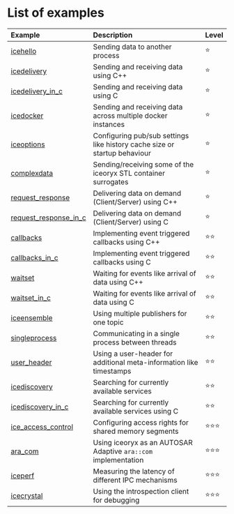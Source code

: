 # List of examples

| Example                                          | Description                                                               | Level              |
|:-------------------------------------------------|:--------------------------------------------------------------------------|:-------------------|
|[icehello](./icehello/)                           | Sending data to another process                                           | :star:             |
|[icedelivery](./icedelivery/)                     | Sending and receiving data using C++                                      | :star:             |
|[icedelivery_in_c](./icedelivery_in_c/)           | Sending and receiving data using C                                        | :star:             |
|[icedocker](./icedocker/)                         | Sending and receiving data across multiple docker instances               | :star:             |
|[iceoptions](./iceoptions/)                       | Configuring pub/sub settings like history cache size or startup behaviour | :star:             |
|[complexdata](./complexdata/)                     | Sending/receiving some of the iceoryx STL container surrogates            | :star:             |
|[request_response](./request_response/)           | Delivering data on demand (Client/Server) using C++                       | :star:             |
|[request_response_in_c](./request_response_in_c/) | Delivering data on demand (Client/Server) using C                         | :star:             |
|[callbacks](./callbacks/)                         | Implementing event triggered callbacks using C++                          | :star::star:       |
|[callbacks_in_c](./callbacks_in_c/)               | Implementing event triggered callbacks using C                            | :star::star:       |
|[waitset](./waitset/)                             | Waiting for events like arrival of data using C++                         | :star::star:       |
|[waitset_in_c](./waitset_in_c/)                   | Waiting for events like arrival of data using C                           | :star::star:       |
|[iceensemble](./iceensemble/)                     | Using multiple publishers for one topic                                   | :star::star:       |
|[singleprocess](./singleprocess/)                 | Communicating in a single process between threads                         | :star::star:       |
|[user_header](./user_header/)                     | Using a user-header for additional meta-information like timestamps       | :star::star:       |
|[icediscovery](./icediscovery)                    | Searching for currently available services                                | :star::star:       |
|[icediscovery_in_c](./icediscovery_in_c/)         | Searching for currently available services using C                        | :star::star:       |
|[ice_access_control](./ice_access_control/)       | Configuring access rights for shared memory segments                      | :star::star::star: |
|[ara_com](./ara_com/)                             | Using iceoryx as an AUTOSAR Adaptive `ara::com` implementation            | :star::star::star: |
|[iceperf](./iceperf/)                             | Measuring the latency of different IPC mechanisms                         | :star::star::star: |
|[icecrystal](./icecrystal/)                       | Using the introspection client for debugging                              | :star::star::star: |
